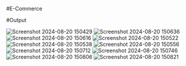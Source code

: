 #E-Commerce

#Output

![Screenshot 2024-08-20 150429](https://github.com/user-attachments/assets/31a2bab0-84e7-4cfc-bdd4-71aaf7649ac4)
![Screenshot 2024-08-20 150636](https://github.com/user-attachments/assets/e8132587-a64c-4fa2-9c5c-87612e291148)
![Screenshot 2024-08-20 150616](https://github.com/user-attachments/assets/7f008dfc-af30-44c1-86bd-3501957dbbee)
![Screenshot 2024-08-20 150522](https://github.com/user-attachments/assets/061e403c-7854-497b-9a3b-be7209c0d9c0)
![Screenshot 2024-08-20 150538](https://github.com/user-attachments/assets/69a2344e-996d-4733-8c87-3188698db8d0)
![Screenshot 2024-08-20 150556](https://github.com/user-attachments/assets/2c153b8c-7281-4885-906a-53048c4e011a)
![Screenshot 2024-08-20 150712](https://github.com/user-attachments/assets/10b8074e-b936-4811-a1f1-f82aa999dc17)
![Screenshot 2024-08-20 150746](https://github.com/user-attachments/assets/ef1090ab-c57c-4156-9c41-4e7ea97a1ec0)
![Screenshot 2024-08-20 150806](https://github.com/user-attachments/assets/6c1381b6-6d8b-4dca-a328-f302c6f33923)
![Screenshot 2024-08-20 150821](https://github.com/user-attachments/assets/52f47f14-889e-484f-b978-b8ab8bd28f0e)
